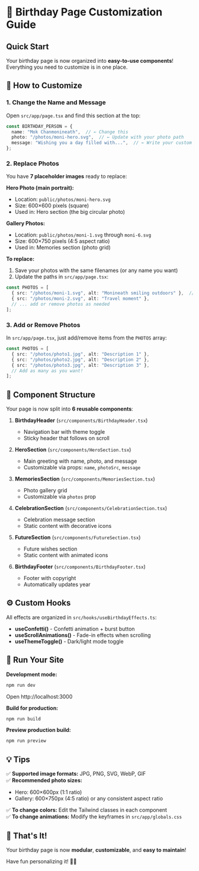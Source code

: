 # 🎂 Birthday Page Customization Guide

## Quick Start

Your birthday page is now organized into **easy-to-use components**! Everything you need to customize is in one place.

## 📝 How to Customize

### 1. Change the Name and Message
Open `src/app/page.tsx` and find this section at the top:

```typescript
const BIRTHDAY_PERSON = {
  name: "Mok Chanmonineath",  // ← Change this
  photo: "/photos/moni-hero.svg",  // ← Update with your photo path
  message: "Wishing you a day filled with...",  // ← Write your custom message
};
```

### 2. Replace Photos
You have **7 placeholder images** ready to replace:

**Hero Photo (main portrait):**
- Location: `public/photos/moni-hero.svg`
- Size: 600×600 pixels (square)
- Used in: Hero section (the big circular photo)

**Gallery Photos:**
- Location: `public/photos/moni-1.svg` through `moni-6.svg`
- Size: 600×750 pixels (4:5 aspect ratio)
- Used in: Memories section (photo grid)

**To replace:**
1. Save your photos with the same filenames (or any name you want)
2. Update the paths in `src/app/page.tsx`:

```typescript
const PHOTOS = [
  { src: "/photos/moni-1.svg", alt: "Monineath smiling outdoors" },  // ← Change path and description
  { src: "/photos/moni-2.svg", alt: "Travel moment" },
  // ... add or remove photos as needed
];
```

### 3. Add or Remove Photos
In `src/app/page.tsx`, just add/remove items from the `PHOTOS` array:

```typescript
const PHOTOS = [
  { src: "/photos/photo1.jpg", alt: "Description 1" },
  { src: "/photos/photo2.jpg", alt: "Description 2" },
  { src: "/photos/photo3.jpg", alt: "Description 3" },
  // Add as many as you want!
];
```

## 🎨 Component Structure

Your page is now split into **6 reusable components**:

1. **BirthdayHeader** (`src/components/BirthdayHeader.tsx`)
   - Navigation bar with theme toggle
   - Sticky header that follows on scroll

2. **HeroSection** (`src/components/HeroSection.tsx`)
   - Main greeting with name, photo, and message
   - Customizable via props: `name`, `photoSrc`, `message`

3. **MemoriesSection** (`src/components/MemoriesSection.tsx`)
   - Photo gallery grid
   - Customizable via `photos` prop

4. **CelebrationSection** (`src/components/CelebrationSection.tsx`)
   - Celebration message section
   - Static content with decorative icons

5. **FutureSection** (`src/components/FutureSection.tsx`)
   - Future wishes section
   - Static content with animated icons

6. **BirthdayFooter** (`src/components/BirthdayFooter.tsx`)
   - Footer with copyright
   - Automatically updates year

## ⚙️ Custom Hooks

All effects are organized in `src/hooks/useBirthdayEffects.ts`:

- **useConfetti()** - Confetti animation + burst button
- **useScrollAnimations()** - Fade-in effects when scrolling
- **useThemeToggle()** - Dark/light mode toggle

## 🚀 Run Your Site

**Development mode:**
```bash
npm run dev
```
Open http://localhost:3000

**Build for production:**
```bash
npm run build
```

**Preview production build:**
```bash
npm run preview
```

## 💡 Tips

✅ **Supported image formats:** JPG, PNG, SVG, WebP, GIF  
✅ **Recommended photo sizes:**
- Hero: 600×600px (1:1 ratio)
- Gallery: 600×750px (4:5 ratio) or any consistent aspect ratio

✅ **To change colors:** Edit the Tailwind classes in each component  
✅ **To change animations:** Modify the keyframes in `src/app/globals.css`

## 🎉 That's It!

Your birthday page is now **modular**, **customizable**, and **easy to maintain**!

Have fun personalizing it! 🎂✨
